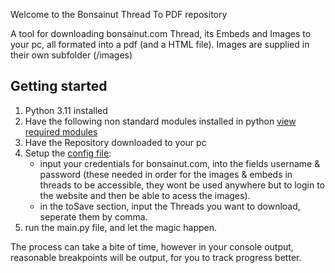 Welcome to the Bonsainut Thread To PDF repository

A tool for downloading bonsainut.com Thread, its Embeds and Images to your pc, all formated into a pdf (and a HTML file).
Images are supplied in their own subfolder (/images)

## Getting started

1. Python 3.11 installed
2. Have the following non standard modules installed in python [view required modules](requirements.txt)
3. Have the Repository downloaded to your pc
4. Setup the [config file](config.json):
    - input your credentials for bonsainut.com, into the fields username & password (these needed in order for the images & embeds in threads to be accessible, they wont be used anywhere but to login to the website and then be able to acess the images).
    - in the toSave section, input the Threads you want to download, seperate them by comma.
5. run the main.py file, and let the magic happen.

The process can take a bite of time, however in your console output, reasonable breakpoints will be output, for you to track progress better.